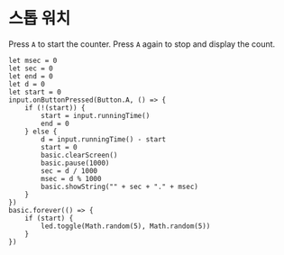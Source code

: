 # 스톱 워치

Press `A` to start the counter. Press `A` again to stop and display the count.

```blocks
let msec = 0
let sec = 0
let end = 0
let d = 0
let start = 0
input.onButtonPressed(Button.A, () => {
    if (!(start)) {
        start = input.runningTime()
        end = 0
    } else {
        d = input.runningTime() - start
        start = 0
        basic.clearScreen()
        basic.pause(1000)
        sec = d / 1000
        msec = d % 1000
        basic.showString("" + sec + "." + msec)
    }
})
basic.forever(() => {
    if (start) {
        led.toggle(Math.random(5), Math.random(5))
    }
})
```